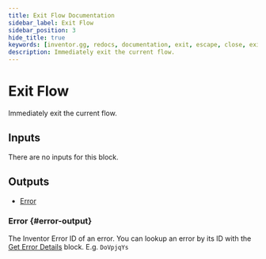 ```yaml
---
title: Exit Flow Documentation
sidebar_label: Exit Flow
sidebar_position: 3
hide_title: true
keywords: [inventor.gg, redocs, documentation, exit, escape, close, exit flow]
description: Immediately exit the current flow.
---
```

# Exit Flow
Immediately exit the current flow.

## Inputs
There are no inputs for this block.


## Outputs
- [Error](#error-output)

### Error {#error-output}
The Inventor Error ID of an error. You can lookup an error by its ID with the [Get Error Details](/inventor-reference/blocks/utilities/get-error-details) block. E.g. `DoVpjqYs`